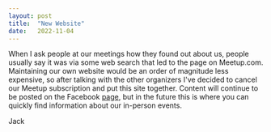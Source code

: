 ```yaml
---
layout: post
title:  "New Website"
date:   2022-11-04
---
```

When I ask people at our meetings how they found out about us, people usually say it was via some web search that led to the page on Meetup.com. Maintaining our own website would be an order of magnitude less expensive, so after talking with the other organizers I've decided to cancel our Meetup subscription and put this site together. Content will continue to be posted on the Facebook [page](https://www.facebook.com/CheckmateMedford/), but in the future this is where you can quickly find information about our in-person events.

Jack
